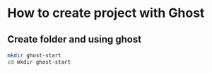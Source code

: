 # How to create project with Ghost

## Create folder and using ghost

```bash
mkdir ghost-start
cd mkdir ghost-start
```
